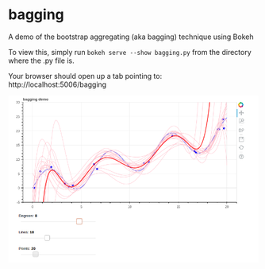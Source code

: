 # bagging
A demo of the bootstrap aggregating (aka bagging) technique using Bokeh

To view this, simply run `bokeh serve --show bagging.py` from the directory where the .py file is.

Your browser should open up a tab pointing to: http://localhost:5006/bagging

![Bagging](https://github.com/alexspili/bagging/blob/master/bagging.png "Bootstrap AGGregatING")
